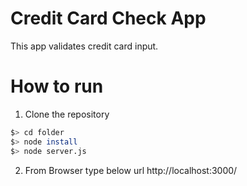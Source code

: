 # Credit Card Check App
This app validates credit card input.

# How to run
1. Clone the repository
  ```bash
  $> cd folder
  $> node install
  $> node server.js
  ```
2. From Browser type below url
   http://localhost:3000/
